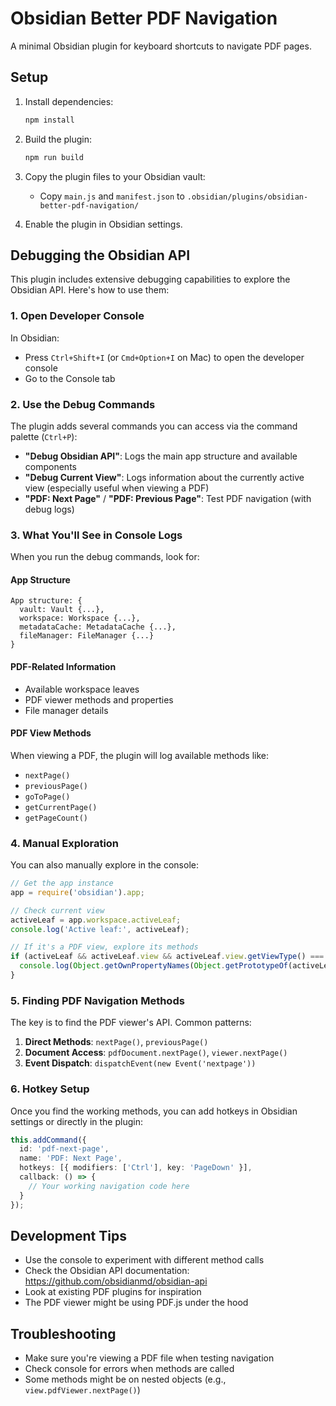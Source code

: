 # Obsidian Better PDF Navigation

A minimal Obsidian plugin for keyboard shortcuts to navigate PDF pages.

## Setup

1. Install dependencies:
   ```bash
   npm install
   ```

2. Build the plugin:
   ```bash
   npm run build
   ```

3. Copy the plugin files to your Obsidian vault:
   - Copy `main.js` and `manifest.json` to `.obsidian/plugins/obsidian-better-pdf-navigation/`

4. Enable the plugin in Obsidian settings.

## Debugging the Obsidian API

This plugin includes extensive debugging capabilities to explore the Obsidian API. Here's how to use them:

### 1. Open Developer Console

In Obsidian:
- Press `Ctrl+Shift+I` (or `Cmd+Option+I` on Mac) to open the developer console
- Go to the Console tab

### 2. Use the Debug Commands

The plugin adds several commands you can access via the command palette (`Ctrl+P`):

- **"Debug Obsidian API"**: Logs the main app structure and available components
- **"Debug Current View"**: Logs information about the currently active view (especially useful when viewing a PDF)
- **"PDF: Next Page"** / **"PDF: Previous Page"**: Test PDF navigation (with debug logs)

### 3. What You'll See in Console Logs

When you run the debug commands, look for:

#### App Structure
```
App structure: {
  vault: Vault {...},
  workspace: Workspace {...},
  metadataCache: MetadataCache {...},
  fileManager: FileManager {...}
}
```

#### PDF-Related Information
- Available workspace leaves
- PDF viewer methods and properties
- File manager details

#### PDF View Methods
When viewing a PDF, the plugin will log available methods like:
- `nextPage()`
- `previousPage()`
- `goToPage()`
- `getCurrentPage()`
- `getPageCount()`

### 4. Manual Exploration

You can also manually explore in the console:

```javascript
// Get the app instance
app = require('obsidian').app;

// Check current view
activeLeaf = app.workspace.activeLeaf;
console.log('Active leaf:', activeLeaf);

// If it's a PDF view, explore its methods
if (activeLeaf && activeLeaf.view && activeLeaf.view.getViewType() === 'pdf') {
  console.log(Object.getOwnPropertyNames(Object.getPrototypeOf(activeLeaf.view)));
}
```

### 5. Finding PDF Navigation Methods

The key is to find the PDF viewer's API. Common patterns:

1. **Direct Methods**: `nextPage()`, `previousPage()`
2. **Document Access**: `pdfDocument.nextPage()`, `viewer.nextPage()`
3. **Event Dispatch**: `dispatchEvent(new Event('nextpage'))`

### 6. Hotkey Setup

Once you find the working methods, you can add hotkeys in Obsidian settings or directly in the plugin:

```typescript
this.addCommand({
  id: 'pdf-next-page',
  name: 'PDF: Next Page',
  hotkeys: [{ modifiers: ['Ctrl'], key: 'PageDown' }],
  callback: () => {
    // Your working navigation code here
  }
});
```

## Development Tips

- Use the console to experiment with different method calls
- Check the Obsidian API documentation: https://github.com/obsidianmd/obsidian-api
- Look at existing PDF plugins for inspiration
- The PDF viewer might be using PDF.js under the hood

## Troubleshooting

- Make sure you're viewing a PDF file when testing navigation
- Check console for errors when methods are called
- Some methods might be on nested objects (e.g., `view.pdfViewer.nextPage()`)

